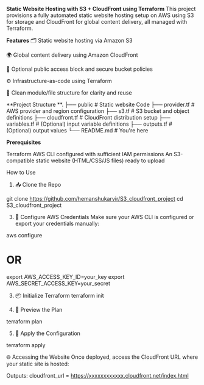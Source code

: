 **Static Website Hosting with S3 + CloudFront using Terraform**
This project provisions a fully automated static website hosting setup on AWS using S3 for storage and CloudFront for global content delivery, all managed with Terraform.

**Features**
🗂️ Static website hosting via Amazon S3

🌍 Global content delivery using Amazon CloudFront

🔐 Optional public access block and secure bucket policies

⚙️ Infrastructure-as-code using Terraform

🧱 Clean module/file structure for clarity and reuse

**Project Structure
**.
├── public              # Static website Code
├── provider.tf         # AWS provider and region configuration
├── s3.tf               # S3 bucket and object definitions
├── cloudfront.tf       # CloudFront distribution setup
├── variables.tf        # (Optional) input variable definitions
├── outputs.tf          # (Optional) output values
└── README.md           # You're here

**Prerequisites**

Terraform
AWS CLI configured with sufficient IAM permissions
An S3-compatible static website (HTML/CSS/JS files) ready to upload

How to Use

1. 📥 Clone the Repo

git clone https://github.com/hemanshukarvir/S3_cloudfront_project
cd S3_cloudfront_project

3. 🔑 Configure AWS Credentials
Make sure your AWS CLI is configured or export your credentials manually:

aws configure
# OR
export AWS_ACCESS_KEY_ID=your_key
export AWS_SECRET_ACCESS_KEY=your_secret

3. 📦 Initialize Terraform
terraform init

4. 🧪 Preview the Plan

terraform plan

5. 🚀 Apply the Configuration

terraform apply

🌐 Accessing the Website
Once deployed, access the CloudFront URL where your static site is hosted:

Outputs:
cloudfront_url = https://xxxxxxxxxxxx.cloudfront.net/index.html
